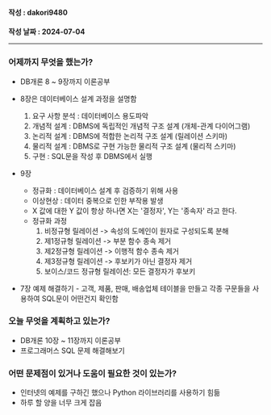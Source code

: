 #### 작성 : dakori9480
**작성 날짜 : 2024-07-04**

---
### 어제까지 무엇을 했는가?
 - DB개론 8 ~ 9장까지 이론공부

 - 8장은 데이터베이스 설계 과정을 설명함
    1. 요구 사항 분석 : 데이터베이스 용도파악
    2. 개념적 설계 : DBMS에 독립적인 개념적 구조 설계 (개체-관계 다이어그램)
    3. 논리적 설계 : DBMS에 적합한 논리적 구조 설계 (릴레이션 스키마)
    4. 물리적 설계 : DBMS로 구현 가능한 물리적 구조 설계 (물리적 스키마)
    5. 구현 : SQL문을 작성 후 DBMS에서 실행

 - 9장
    - 정규화 : 데이터베이스 설계 후 검증하기 위해 사용
    - 이상현상 : 데이터 중복으로 인한 부작용 발생
    - X 값에 대한 Y 값이 항상 하나면 X는 '결정자', Y는 '종속자' 라고 한다.
    - 정규화 과정
        1. 비정규형 릴레이션 -> 속성의 도메인이 원자로 구성되도록 분해
        2. 제1정규형 릴레이션 -> 부분 함수 종속 제거
        3. 제2정규형 릴레이션 -> 이행적 함수 종속 제거
        4. 제3정규형 릴레이션 -> 후보키가 아닌 결정자 제거
        5. 보이스/코드 정규형 릴레이션: 모든 결정자가 후보키
        
 - 7장 예제 해결하기 - 고객, 제품, 판매, 배송업체 테이블을 만들고 각종 구문들을 사용하여 SQL문이 어떤건지 확인함

 
### 오늘 무엇을 계획하고 있는가?
 - DB개론 10장 ~ 11장까지 이론공부
 - 프로그래머스 SQL 문제 해결해보기 

### 어떤 문제점이 있거나 도움이 필요한 것이 있는가?
 - 인터넷의 예제를 구하긴 했으나 Python 라이브러리를 사용하기 힘듦
 - 하루 할 양을 너무 크게 잡음